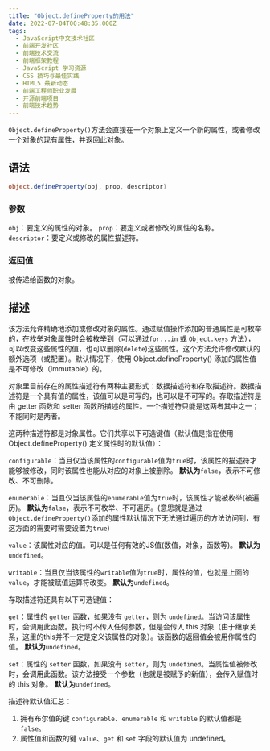 ```yaml
---
title: "Object.defineProperty的用法"
date: 2022-07-04T00:48:35.000Z
tags: 
  - JavaScript中文技术社区
  - 前端开发社区
  - 前端技术交流
  - 前端框架教程
  - JavaScript 学习资源
  - CSS 技巧与最佳实践
  - HTML5 最新动态
  - 前端工程师职业发展
  - 开源前端项目
  - 前端技术趋势
---
```


`Object.defineProperty()`方法会直接在一个对象上定义一个新的属性，或者修改一个对象的现有属性，并返回此对象。

语法
--

```csharp
object.defineProperty(obj, prop, descriptor)
```

### 参数

`obj`：要定义的属性的对象。 `prop`：要定义或者修改的属性的名称。 `descriptor`：要定义或修改的属性描述符。

### 返回值

被传递给函数的对象。

描述
--

该方法允许精确地添加或修改对象的属性。通过赋值操作添加的普通属性是可枚举的，在枚举对象属性时会被枚举到（可以通过`for...in` 或 `Object.keys` 方法），可以改变这些属性的值，也可以删除(`delete`)这些属性。这个方法允许修改默认的额外选项（或配置）。默认情况下，使用 Object.defineProperty() 添加的属性值是不可修改（immutable）的。

  

对象里目前存在的属性描述符有两种主要形式：数据描述符和存取描述符。数据描述符是一个具有值的属性，该值可以是可写的，也可以是不可写的。存取描述符是由 getter 函数和 setter 函数所描述的属性。一个描述符只能是这两者其中之一；不能同时是两者。

  

这两种描述符都是对象属性。它们共享以下可选键值（默认值是指在使用 Object.defineProperty() 定义属性时的默认值）：

  

`configurable`：当且仅当该属性的`configurable`值为`true`时，该属性的描述符才能够被修改，同时该属性也能从对应的对象上被删除。 **默认为**`false`，表示不可修改、不可删除。

  

`enumerable`：当且仅当该属性的`enumerable`值为`true`时，该属性才能被枚举(被遍历)。 **默认为**`false`，表示不可枚举、不可遍历。(意思就是通过`Object.defineProperty()`添加的属性默认情况下无法通过遍历的方法访问到，有这方面的需要时需要设置为`true`)

  

`value`：该属性对应的值。可以是任何有效的JS值(数值，对象，函数等)。 **默认为**`undefined`。

  

`writable`：当且仅当该属性的`writable`值为`true`时，属性的值，也就是上面的`value`，才能被赋值运算符改变。 **默认为**`undefined`。

  

存取描述符还具有以下可选键值：

  

`get`：属性的 `getter` 函数，如果没有 `getter`，则为 `undefined`。当访问该属性时，会调用此函数。执行时不传入任何参数，但是会传入 this 对象（由于继承关系，这里的this并不一定是定义该属性的对象）。该函数的返回值会被用作属性的值。 **默认为**`undefined`。

  

`set`：属性的 `setter` 函数，如果没有 `setter`，则为 `undefined`。当属性值被修改时，会调用此函数。该方法接受一个参数（也就是被赋予的新值），会传入赋值时的 this 对象。 **默认为**`undefined`。

  

描述符默认值汇总：

1.  拥有布尔值的键 `configurable`、`enumerable` 和 `writable` 的默认值都是 `false`。
2.  属性值和函数的键 `value`、`get` 和 `set` 字段的默认值为 undefined。
